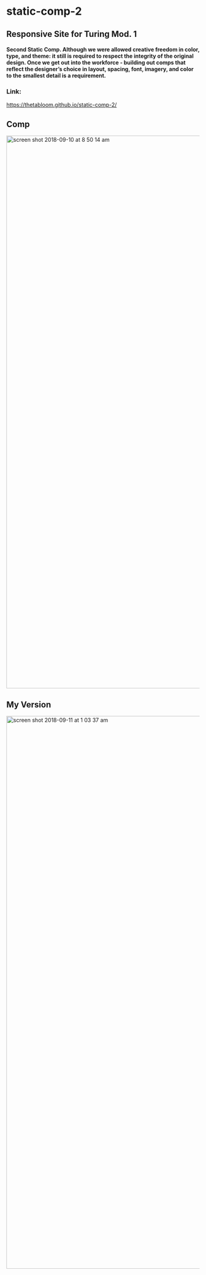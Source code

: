# static-comp-2

## Responsive Site for Turing Mod. 1 

#### Second Static Comp. Although we were allowed creative freedom in color, type, and theme: it still is required to respect the integrity of the original design. Once we get out into the workforce - building out comps that reflect the designer’s choice in layout, spacing, font, imagery, and color to the smallest detail is a requirement.

### Link:
https://thetabloom.github.io/static-comp-2/


## Comp
<img width="1440" alt="screen shot 2018-09-10 at 8 50 14 am" src="https://user-images.githubusercontent.com/25753508/45305076-c66f8b00-b4d6-11e8-914b-f063d60e82d4.png">


## My Version
<img width="1440" alt="screen shot 2018-09-11 at 1 03 37 am" src="https://user-images.githubusercontent.com/25753508/45343616-9f5c9c00-b55e-11e8-8b14-f04b7f455524.png">


